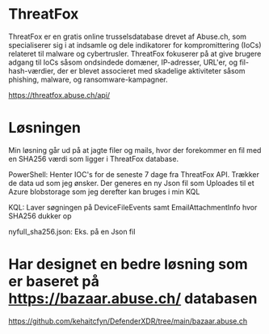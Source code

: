 # ThreatFox
ThreatFox er en gratis online trusselsdatabase drevet af Abuse.ch, som specialiserer sig i at indsamle og dele indikatorer for kompromittering (IoCs) relateret til malware og cybertrusler. ThreatFox fokuserer på at give brugere adgang til IoCs såsom ondsindede domæner, IP-adresser, URL'er, og fil-hash-værdier, der er blevet associeret med skadelige aktiviteter såsom phishing, malware, og ransomware-kampagner.

https://threatfox.abuse.ch/api/

# Løsningen
Min løsning går ud på at jagte filer og mails, hvor der forekommer en fil med en SHA256 værdi som ligger i ThreatFox database.

PowerShell:
Henter IOC's for de seneste 7 dage fra ThreatFox API.
Trækker de data ud som jeg ønsker. Der generes en ny Json fil som Uploades til et Azure blobstorage som jeg derefter kan bruges i min KQL

KQL: 
Laver søgningen på DeviceFileEvents  samt EmailAttachmentInfo hvor SHA256 dukker op 

nyfull_sha256.json:
Eks. på en Json fil


# Har designet en bedre løsning som er baseret på https://bazaar.abuse.ch/  databasen
https://github.com/kehaitcfyn/DefenderXDR/tree/main/bazaar.abuse.ch
